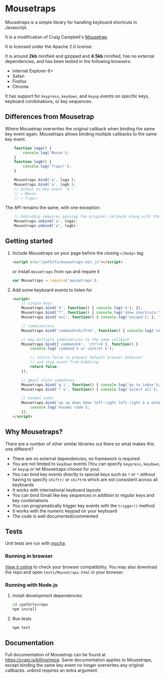 # Mousetraps
Mousetraps is a simple library for handling keyboard shortcuts in Javascript.

It is a modification of Craig Campbell's [Mousetrap](https://github.com/ccampbell/mousetrap).

It is licensed under the Apache 2.0 license.

It is around **2kb** minified and gzipped and **4.5kb** minified, has no external dependencies, and has been tested in the following browsers:

- Internet Explorer 6+
- Safari
- Firefox
- Chrome

It has support for `keypress`, `keydown`, and `keyup` events on specific keys, keyboard combinations, or key sequences.

## Differences from Mousetrap
Where Mousetrap overwrites the original callback when binding the same key event again, Mousetraps allows binding multiple callbacks to the same key event.
```js
    function loga() {
        console.log('Mouse');
    }
    function logb() {
        console.log('Traps!');
    }

    Mousetraps.bind('a', loga );
    Mousetraps.bind('a', logb );
    // Output on key event 'a':
    // > Mouse
    // > Traps!
```

The API remains the same, with one exception:
```js
    // Unbinding requires passing the original callback along with the key
    Mousetraps.unbind('a', loga);
    Mousetraps.unbind('a', logb);
```

## Getting started

1. Include Mousetraps on your page before the closing `</body>` tag

    ```html
    <script src="/path/to/mousetraps.min.js"></script>
    ```

    or install `mousetraps` from `npm` and require it

    ```js
    var Mousetraps = require('mousetraps');
    ```

2. Add some keyboard events to listen for

    ```html
    <script>
        // single keys
        Mousetraps.bind('4', function() { console.log('4'); });
        Mousetraps.bind("?", function() { console.log('show shortcuts!'); });
        Mousetraps.bind('esc', function() { console.log('escape'); }, 'keyup');

        // combinations
        Mousetraps.bind('command+shift+k', function() { console.log('command shift k'); });

        // map multiple combinations to the same callback
        Mousetraps.bind(['command+k', 'ctrl+k'], function() {
            console.log('command k or control k');

            // return false to prevent default browser behavior
            // and stop event from bubbling
            return false;
        });

        // gmail style sequences
        Mousetraps.bind('g i', function() { console.log('go to inbox'); });
        Mousetraps.bind('* a', function() { console.log('select all'); });

        // konami code!
        Mousetraps.bind('up up down down left right left right b a enter', function() {
            console.log('konami code');
        });
    </script>
    ```

## Why Mousetraps?

There are a number of other similar libraries out there so what makes this one different?

- There are no external dependencies, no framework is required
- You are not limited to `keydown` events (You can specify `keypress`, `keydown`, or `keyup` or let Mousetraps choose for you).
- You can bind key events directly to special keys such as `?` or `*` without having to specify `shift+/` or `shift+8` which are not consistent across all keyboards
- It works with international keyboard layouts
- You can bind Gmail like key sequences in addition to regular keys and key combinations
- You can programatically trigger key events with the `trigger()` method
- It works with the numeric keypad on your keyboard
- The code is well documented/commented

## Tests

Unit tests are run with <a href="https://mochajs.org/">mocha</a>.

### Running in browser

[View it online](http://rawgit.com/ccampbell/Mousetraps/master/tests/mousetrap.html) to check your browser compatibility. You may also download the repo and open `tests/Mousetraps.html` in your browser.

### Running with Node.js

1. Install development dependencies

    ```sh
    cd /path/to/repo
    npm install
    ```

3. Run tests

    ```sh
    npm test
    ```

## Documentation

Full documentation of Mousetrap can be found at https://craig.is/killing/mice. Same documentation applies to Mousetraps, except binding the same key event no longer overwrites any original callbacks. unbind requires an extra argument.
